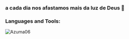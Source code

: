 ### a cada dia nos afastamos mais da luz de Deus 👋

### Languages and Tools:

<p><img align="center" src="https://github-readme-stats.vercel.app/api/top-langs?username=Azuma06&show_icons=true&locale=en&layout=compact" alt="Azuma06" /></p>



<!--
**Azuma06/Azuma06** is a ✨ _special_ ✨ repository because its `README.md` (this file) appears on your GitHub profile.

Here are some ideas to get you started:

- 🔭 I’m currently working on ...
- 🌱 I’m currently learning ...
- 👯 I’m looking to collaborate on ...
- 🤔 I’m looking for help with ...
- 💬 Ask me about ...
- 📫 How to reach me: ...
- 😄 Pronouns: ...
- ⚡ Fun fact: ...
-->
